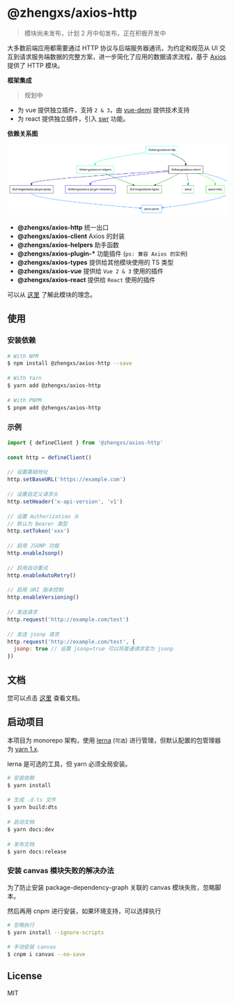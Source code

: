 # @zhengxs/axios-http

> 模块尚未发布，计划 2 月中旬发布，正在积极开发中

大多数前端应用都需要通过 HTTP 协议与后端服务器通讯，为约定和规范从 UI 交互到请求服务端数据的完整方案，进一步简化了应用的数据请求流程，基于 [Axios][axios] 提供了 HTTP 模块。

**框架集成**

> 规划中

- 为 vue 提供独立插件，支持 `2 & 3`，由 [vue-demi](https://github.com/vueuse/vue-demi) 提供技术支持
- 为 react 提供独立插件，引入 [swr][swr] 功能。

**依赖关系图**

![Dependency tree](./dependency-tree.png)

- **@zhengxs/axios-http** 统一出口
- **@zhengxs/axios-client** Axios 的封装
- **@zhengxs/axios-helpers** 助手函数
- **@zhengxs/axios-plugin-\*** 功能插件 (`ps: 兼容 Axios 的实例`)
- **@zhengxs/axios-types** 提供给其他模块使用的 TS 类型
- **@zhengxs/axios-vue** 提供给 `Vue 2 & 3` 使用的插件
- **@zhengxs/axios-react** 提供给 `React` 使用的插件

可以从 [这里](https://juejin.cn/post/7053471988752318472) 了解此模块的理念。

## 使用

### 安装依赖

```sh
# With NPM
$ npm install @zhengxs/axios-http --save

# With Yarn
$ yarn add @zhengxs/axios-http

# With PNPM
$ pnpm add @zhengxs/axios-http
```

### 示例

```js
import { defineClient } from '@zhengxs/axios-http'

const http = defineClient()

// 设置基础地址
http.setBaseURL('https://example.com')

// 设置自定义请求头
http.setHeader('x-api-version', 'v1')

// 设置 Authorization 头
// 默认为 Bearer 类型
http.setToken('xxx')

// 启用 JSONP 功能
http.enableJsonp()

// 启用自动重试
http.enableAutoRetry()

// 启用 URI 版本控制
http.enableVersioning()

// 发送请求
http.request('http://example.com/test')

// 发送 jsonp 请求
http.request('http://example.com/test', {
  jsonp: true // 设置 jsonp=true 可以将普通请求变为 jsonp
})
```

## 文档

您可以点击 [这里](https://zhengxs2018.github.io/axios-http/) 查看文档。

## 启动项目

本项目为 monorepo 架构，使用 [lerna](https://github.com/lerna/lerna) (`可选`) 进行管理，但默认配置的包管理器为 [yarn 1.x](https://classic.yarnpkg.com/lang/en/).

lerna 是可选的工具，但 yarn 必须全局安装。

```sh
# 安装依赖
$ yarn install

# 生成 .d.ts 文件
$ yarn build:dts

# 启动文档
$ yarn docs:dev

# 发布文档
$ yarn docs:release
```

### 安装 canvas 模块失败的解决办法

为了防止安装 package-dependency-graph 关联的 canvas 模块失败，忽略脚本。

然后再用 cnpm 进行安装，如果环境支持，可以选择执行

```sh
# 忽略执行
$ yarn install --ignore-scripts

# 手动安装 canvas
$ cnpm i canvas --no-save
```

## License

MIT

[axios]: https://axios-http.com/
[swr]: https://swr.vercel.app/
